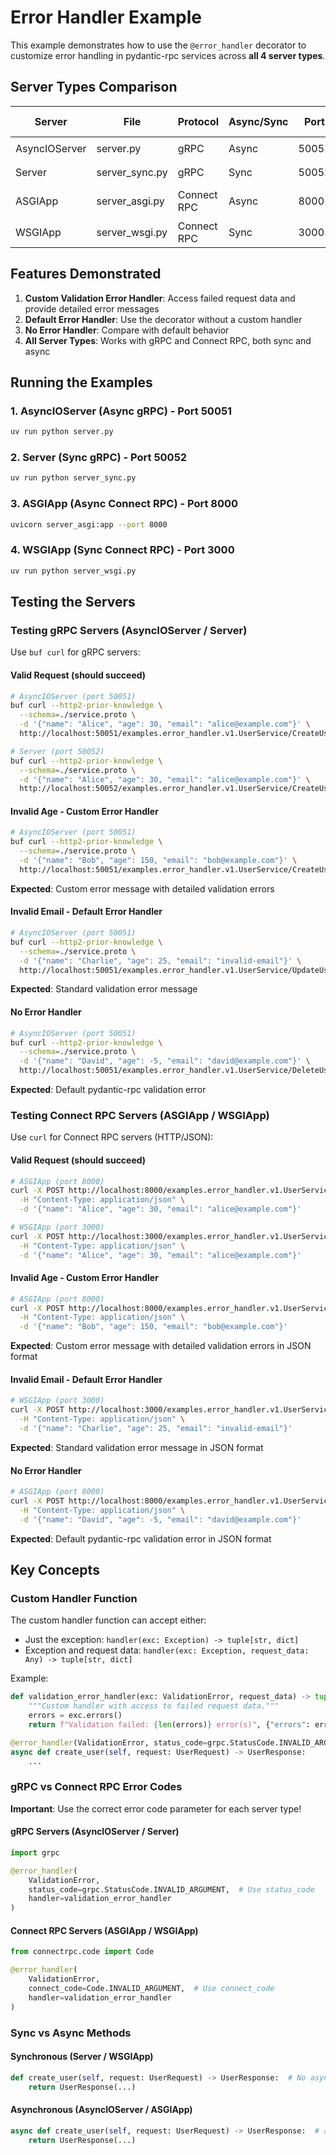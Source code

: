 # Error Handler Example

This example demonstrates how to use the `@error_handler` decorator to customize error handling in pydantic-rpc services across **all 4 server types**.

## Server Types Comparison

| Server | File | Protocol | Async/Sync | Port | Error Code | Start Command |
|--------|------|----------|-------|------|------------|---------------|
| AsyncIOServer | server.py | gRPC | Async | 50051 | grpc.StatusCode | `uv run python server.py` |
| Server | server_sync.py | gRPC | Sync | 50052 | grpc.StatusCode | `uv run python server_sync.py` |
| ASGIApp | server_asgi.py | Connect RPC | Async | 8000 | Code | `uvicorn server_asgi:app --port 8000` |
| WSGIApp | server_wsgi.py | Connect RPC | Sync | 3000 | Code | `uv run python server_wsgi.py` |

## Features Demonstrated

1. **Custom Validation Error Handler**: Access failed request data and provide detailed error messages
2. **Default Error Handler**: Use the decorator without a custom handler
3. **No Error Handler**: Compare with default behavior
4. **All Server Types**: Works with gRPC and Connect RPC, both sync and async

## Running the Examples

### 1. AsyncIOServer (Async gRPC) - Port 50051

```bash
uv run python server.py
```

### 2. Server (Sync gRPC) - Port 50052

```bash
uv run python server_sync.py
```

### 3. ASGIApp (Async Connect RPC) - Port 8000

```bash
uvicorn server_asgi:app --port 8000
```

### 4. WSGIApp (Sync Connect RPC) - Port 3000

```bash
uv run python server_wsgi.py
```

## Testing the Servers

### Testing gRPC Servers (AsyncIOServer / Server)

Use `buf curl` for gRPC servers:

#### Valid Request (should succeed)

```bash
# AsyncIOServer (port 50051)
buf curl --http2-prior-knowledge \
  --schema=./service.proto \
  -d '{"name": "Alice", "age": 30, "email": "alice@example.com"}' \
  http://localhost:50051/examples.error_handler.v1.UserService/CreateUser

# Server (port 50052)
buf curl --http2-prior-knowledge \
  --schema=./service.proto \
  -d '{"name": "Alice", "age": 30, "email": "alice@example.com"}' \
  http://localhost:50052/examples.error_handler.v1.UserService/CreateUser
```

#### Invalid Age - Custom Error Handler

```bash
# AsyncIOServer (port 50051)
buf curl --http2-prior-knowledge \
  --schema=./service.proto \
  -d '{"name": "Bob", "age": 150, "email": "bob@example.com"}' \
  http://localhost:50051/examples.error_handler.v1.UserService/CreateUser
```

**Expected**: Custom error message with detailed validation errors

#### Invalid Email - Default Error Handler

```bash
# AsyncIOServer (port 50051)
buf curl --http2-prior-knowledge \
  --schema=./service.proto \
  -d '{"name": "Charlie", "age": 25, "email": "invalid-email"}' \
  http://localhost:50051/examples.error_handler.v1.UserService/UpdateUser
```

**Expected**: Standard validation error message

#### No Error Handler

```bash
# AsyncIOServer (port 50051)
buf curl --http2-prior-knowledge \
  --schema=./service.proto \
  -d '{"name": "David", "age": -5, "email": "david@example.com"}' \
  http://localhost:50051/examples.error_handler.v1.UserService/DeleteUser
```

**Expected**: Default pydantic-rpc validation error

### Testing Connect RPC Servers (ASGIApp / WSGIApp)

Use `curl` for Connect RPC servers (HTTP/JSON):

#### Valid Request (should succeed)

```bash
# ASGIApp (port 8000)
curl -X POST http://localhost:8000/examples.error_handler.v1.UserService/CreateUser \
  -H "Content-Type: application/json" \
  -d '{"name": "Alice", "age": 30, "email": "alice@example.com"}'

# WSGIApp (port 3000)
curl -X POST http://localhost:3000/examples.error_handler.v1.UserService/CreateUser \
  -H "Content-Type: application/json" \
  -d '{"name": "Alice", "age": 30, "email": "alice@example.com"}'
```

#### Invalid Age - Custom Error Handler

```bash
# ASGIApp (port 8000)
curl -X POST http://localhost:8000/examples.error_handler.v1.UserService/CreateUser \
  -H "Content-Type: application/json" \
  -d '{"name": "Bob", "age": 150, "email": "bob@example.com"}'
```

**Expected**: Custom error message with detailed validation errors in JSON format

#### Invalid Email - Default Error Handler

```bash
# WSGIApp (port 3000)
curl -X POST http://localhost:3000/examples.error_handler.v1.UserService/UpdateUser \
  -H "Content-Type: application/json" \
  -d '{"name": "Charlie", "age": 25, "email": "invalid-email"}'
```

**Expected**: Standard validation error message in JSON format

#### No Error Handler

```bash
# ASGIApp (port 8000)
curl -X POST http://localhost:8000/examples.error_handler.v1.UserService/DeleteUser \
  -H "Content-Type: application/json" \
  -d '{"name": "David", "age": -5, "email": "david@example.com"}'
```

**Expected**: Default pydantic-rpc validation error in JSON format

## Key Concepts

### Custom Handler Function

The custom handler function can accept either:
- Just the exception: `handler(exc: Exception) -> tuple[str, dict]`
- Exception and request data: `handler(exc: Exception, request_data: Any) -> tuple[str, dict]`

Example:

```python
def validation_error_handler(exc: ValidationError, request_data) -> tuple[str, dict]:
    """Custom handler with access to failed request data."""
    errors = exc.errors()
    return f"Validation failed: {len(errors)} error(s)", {"errors": errors}

@error_handler(ValidationError, status_code=grpc.StatusCode.INVALID_ARGUMENT, handler=validation_error_handler)
async def create_user(self, request: UserRequest) -> UserResponse:
    ...
```

### gRPC vs Connect RPC Error Codes

**Important**: Use the correct error code parameter for each server type!

#### gRPC Servers (AsyncIOServer / Server)

```python
import grpc

@error_handler(
    ValidationError,
    status_code=grpc.StatusCode.INVALID_ARGUMENT,  # Use status_code
    handler=validation_error_handler
)
```

#### Connect RPC Servers (ASGIApp / WSGIApp)

```python
from connectrpc.code import Code

@error_handler(
    ValidationError,
    connect_code=Code.INVALID_ARGUMENT,  # Use connect_code
    handler=validation_error_handler
)
```

### Sync vs Async Methods

#### Synchronous (Server / WSGIApp)

```python
def create_user(self, request: UserRequest) -> UserResponse:  # No async
    return UserResponse(...)
```

#### Asynchronous (AsyncIOServer / ASGIApp)

```python
async def create_user(self, request: UserRequest) -> UserResponse:  # async
    return UserResponse(...)
```
